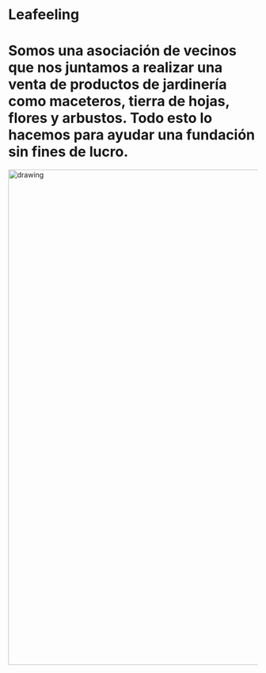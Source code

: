 # Leafeeling
# Somos una asociación de vecinos que nos juntamos a realizar una venta de productos de jardinería como maceteros, tierra de hojas, flores y arbustos. Todo esto lo hacemos para ayudar una fundación sin fines de lucro. 
<img src="https://user-images.githubusercontent.com/66812754/168180475-09af96e7-5633-47f5-8c01-69ef3571a4b1.jpg" alt="drawing" width="1000"/>

